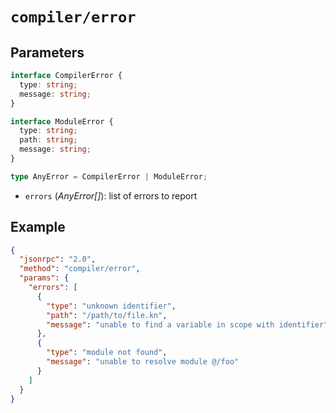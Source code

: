 # `compiler/error`

## Parameters

```ts
interface CompilerError {
  type: string;
  message: string;
}

interface ModuleError {
  type: string;
  path: string;
  message: string;
}

type AnyError = CompilerError | ModuleError;
```

- `errors` (*AnyError[]*): list of errors to report

## Example

```json
{
  "jsonrpc": "2.0",
  "method": "compiler/error",
  "params": {
    "errors": [
      {
        "type": "unknown identifier",
        "path": "/path/to/file.kn",
        "message": "unable to find a variable in scope with identifier"
      },
      {
        "type": "module not found",
        "message": "unable to resolve module @/foo"
      }
    ]
  }
}
```
